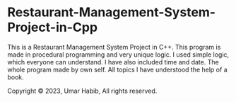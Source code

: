 # Restaurant-Management-System-Project-in-Cpp
This is a Restaurant Management System Project in C++. This program is made in procedural programming and very unique logic.
I used simple logic, which everyone can understand. 
I have also included time and date.
The whole program made by own self. All topics I have understood the help of a book.


Copyright © 2023, Umar Habib, All rights reserved.
